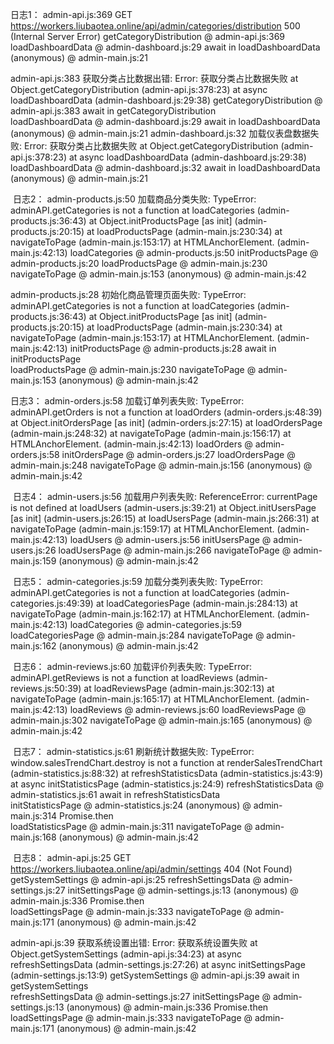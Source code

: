 日志1：
admin-api.js:369 
 GET https://workers.liubaotea.online/api/admin/categories/distribution 500 (Internal Server Error)
getCategoryDistribution	@	admin-api.js:369
loadDashboardData	@	admin-dashboard.js:29
await in loadDashboardData		
(anonymous)	@	admin-main.js:21

admin-api.js:383 获取分类占比数据出错: Error: 获取分类占比数据失败
    at Object.getCategoryDistribution (admin-api.js:378:23)
    at async loadDashboardData (admin-dashboard.js:29:38)
getCategoryDistribution	@	admin-api.js:383
await in getCategoryDistribution		
loadDashboardData	@	admin-dashboard.js:29
await in loadDashboardData		
(anonymous)	@	admin-main.js:21
admin-dashboard.js:32 加载仪表盘数据失败: Error: 获取分类占比数据失败
    at Object.getCategoryDistribution (admin-api.js:378:23)
    at async loadDashboardData (admin-dashboard.js:29:38)
loadDashboardData	@	admin-dashboard.js:32
await in loadDashboardData		
(anonymous)	@	admin-main.js:21

﻿
日志2：
admin-products.js:50 加载商品分类失败: TypeError: adminAPI.getCategories is not a function
    at loadCategories (admin-products.js:36:43)
    at Object.initProductsPage [as init] (admin-products.js:20:15)
    at loadProductsPage (admin-main.js:230:34)
    at navigateToPage (admin-main.js:153:17)
    at HTMLAnchorElement.<anonymous> (admin-main.js:42:13)
loadCategories	@	admin-products.js:50
initProductsPage	@	admin-products.js:20
loadProductsPage	@	admin-main.js:230
navigateToPage	@	admin-main.js:153
(anonymous)	@	admin-main.js:42

admin-products.js:28 初始化商品管理页面失败: TypeError: adminAPI.getCategories is not a function
    at loadCategories (admin-products.js:36:43)
    at Object.initProductsPage [as init] (admin-products.js:20:15)
    at loadProductsPage (admin-main.js:230:34)
    at navigateToPage (admin-main.js:153:17)
    at HTMLAnchorElement.<anonymous> (admin-main.js:42:13)
initProductsPage	@	admin-products.js:28
await in initProductsPage		
loadProductsPage	@	admin-main.js:230
navigateToPage	@	admin-main.js:153
(anonymous)	@	admin-main.js:42
﻿

日志3：
admin-orders.js:58 加载订单列表失败: TypeError: adminAPI.getOrders is not a function
    at loadOrders (admin-orders.js:48:39)
    at Object.initOrdersPage [as init] (admin-orders.js:27:15)
    at loadOrdersPage (admin-main.js:248:32)
    at navigateToPage (admin-main.js:156:17)
    at HTMLAnchorElement.<anonymous> (admin-main.js:42:13)
loadOrders	@	admin-orders.js:58
initOrdersPage	@	admin-orders.js:27
loadOrdersPage	@	admin-main.js:248
navigateToPage	@	admin-main.js:156
(anonymous)	@	admin-main.js:42

﻿
日志4：
admin-users.js:56 加载用户列表失败: ReferenceError: currentPage is not defined
    at loadUsers (admin-users.js:39:21)
    at Object.initUsersPage [as init] (admin-users.js:26:15)
    at loadUsersPage (admin-main.js:266:31)
    at navigateToPage (admin-main.js:159:17)
    at HTMLAnchorElement.<anonymous> (admin-main.js:42:13)
loadUsers	@	admin-users.js:56
initUsersPage	@	admin-users.js:26
loadUsersPage	@	admin-main.js:266
navigateToPage	@	admin-main.js:159
(anonymous)	@	admin-main.js:42

﻿
日志5：
admin-categories.js:59 加载分类列表失败: TypeError: adminAPI.getCategories is not a function
    at loadCategories (admin-categories.js:49:39)
    at loadCategoriesPage (admin-main.js:284:13)
    at navigateToPage (admin-main.js:162:17)
    at HTMLAnchorElement.<anonymous> (admin-main.js:42:13)
loadCategories	@	admin-categories.js:59
loadCategoriesPage	@	admin-main.js:284
navigateToPage	@	admin-main.js:162
(anonymous)	@	admin-main.js:42

﻿
日志6：
admin-reviews.js:60 加载评价列表失败: TypeError: adminAPI.getReviews is not a function
    at loadReviews (admin-reviews.js:50:39)
    at loadReviewsPage (admin-main.js:302:13)
    at navigateToPage (admin-main.js:165:17)
    at HTMLAnchorElement.<anonymous> (admin-main.js:42:13)
loadReviews	@	admin-reviews.js:60
loadReviewsPage	@	admin-main.js:302
navigateToPage	@	admin-main.js:165
(anonymous)	@	admin-main.js:42

﻿
日志7：
admin-statistics.js:61 刷新统计数据失败: TypeError: window.salesTrendChart.destroy is not a function
    at renderSalesTrendChart (admin-statistics.js:88:32)
    at refreshStatisticsData (admin-statistics.js:43:9)
    at async initStatisticsPage (admin-statistics.js:24:9)
refreshStatisticsData	@	admin-statistics.js:61
await in refreshStatisticsData		
initStatisticsPage	@	admin-statistics.js:24
(anonymous)	@	admin-main.js:314
Promise.then		
loadStatisticsPage	@	admin-main.js:311
navigateToPage	@	admin-main.js:168
(anonymous)	@	admin-main.js:42

﻿
日志8：
admin-api.js:25 
 GET https://workers.liubaotea.online/api/admin/settings 404 (Not Found)
getSystemSettings	@	admin-api.js:25
refreshSettingsData	@	admin-settings.js:27
initSettingsPage	@	admin-settings.js:13
(anonymous)	@	admin-main.js:336
Promise.then		
loadSettingsPage	@	admin-main.js:333
navigateToPage	@	admin-main.js:171
(anonymous)	@	admin-main.js:42

admin-api.js:39 获取系统设置出错: Error: 获取系统设置失败
    at Object.getSystemSettings (admin-api.js:34:23)
    at async refreshSettingsData (admin-settings.js:27:26)
    at async initSettingsPage (admin-settings.js:13:9)
getSystemSettings	@	admin-api.js:39
await in getSystemSettings		
refreshSettingsData	@	admin-settings.js:27
initSettingsPage	@	admin-settings.js:13
(anonymous)	@	admin-main.js:336
Promise.then		
loadSettingsPage	@	admin-main.js:333
navigateToPage	@	admin-main.js:171
(anonymous)	@	admin-main.js:42

﻿

